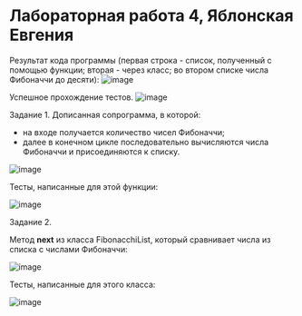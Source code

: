 # Лабораторная работа 4, Яблонская Евгения

Результат кода программы (первая строка - список, полученный с помощью функции; вторая - через класс; во втором списке числа Фибоначчи до десяти):
![image](https://github.com/user-attachments/assets/fc9cf632-c244-43ab-a374-3e757ac4404e)

Успешное прохождение тестов.
![image](https://github.com/user-attachments/assets/776ecec3-ebc2-45a7-ab11-d299ffc19a0e)

Задание 1. Дописанная сопрограмма, в которой:
- на входе получается количество чисел Фибоначчи;
- далее в конечном цикле последовательно вычисляются числа Фибоначчи и присоединяются к списку.

![image](https://github.com/user-attachments/assets/c8400161-a154-4481-a689-68b9de528b15)

Тесты, написанные для этой функции:

![image](https://github.com/user-attachments/assets/732cdd23-081b-49b4-8a52-7b0cd20ce6f1)

Задание 2.

Метод __next__ из класса FibonacchiList, который сравнивает числа из списка с числами Фибоначчи:

![image](https://github.com/user-attachments/assets/e97643df-a8d5-4b0c-950e-9d084e341980)

Тесты, написанные для этого класса:

![image](https://github.com/user-attachments/assets/c0a8ca2f-6415-4686-a70f-89ca41fd1504)
